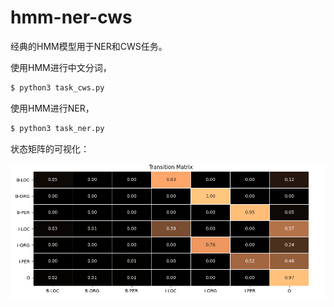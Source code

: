 # hmm-ner-cws

经典的HMM模型用于NER和CWS任务。

使用HMM进行中文分词，

```bash
$ python3 task_cws.py
```

使用HMM进行NER，

```bash
$ python3 task_ner.py
```



状态矩阵的可视化：

![](asset/hmm-ner-tranition-matrix.png)